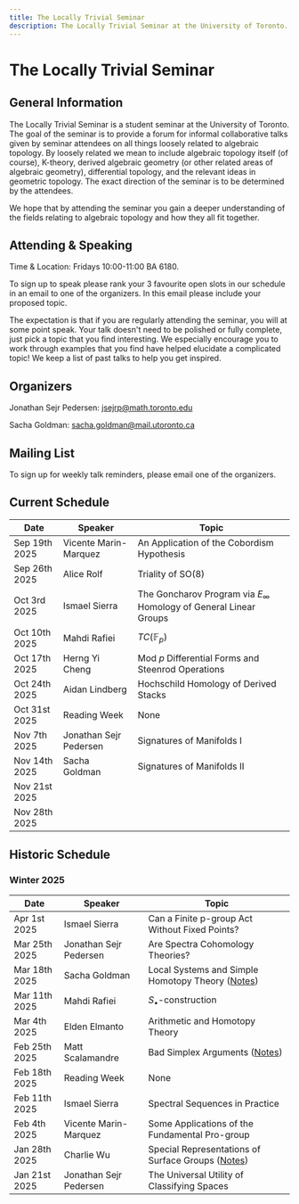 ```yaml
---
title: The Locally Trivial Seminar
description: The Locally Trivial Seminar at the University of Toronto.
---
```


# The Locally Trivial Seminar #

## General Information ##

The Locally Trivial Seminar is a student seminar at the University of Toronto. The goal of the seminar is to provide a forum for informal collaborative talks given by seminar attendees on all things loosely related to algebraic topology. By loosely related we mean to include algebraic topology itself (of course), K-theory, derived algebraic geometry (or other related areas of algebraic geometry), differential topology, and the relevant ideas in geometric topology. The exact direction of the seminar is to be determined by the attendees.

We hope that by attending the seminar you gain a deeper understanding of the fields relating to algebraic topology and how they all fit together.

## Attending & Speaking ##

Time & Location: Fridays 10:00-11:00 BA 6180.

To sign up to speak please rank your 3 favourite open slots in our schedule in an email to one of the organizers. In this email please include your proposed topic.

The expectation is that if you are regularly attending the seminar, you will at some point speak. Your talk doesn't need to be polished or fully complete, just pick a topic that you find interesting. We especially encourage you to work through examples that you find have helped elucidate a complicated topic! We keep a list of past talks to help you get inspired.

<!--
- Why does K-theory appear in differential topology
- What is the $S_\bullet$ consturction and why is it useful
- Who cares about higher concordances in $\infty$-cateogry theory
- My first non-trivial spectral sequence computation
- Quotients in higher algebra versus ordinary algebra
- What are the terms in the surgery exact sequence
- What is the Spivak normal fibration and why is it reducible for manifolds
- Why you should derive your algebraic geometry
- What is a factorization algebra
- Classifying spaces in topology and algebraic geometry
- Modern simple homotopy theory
-->

## Organizers ##

Jonathan Sejr Pedersen: [jsejrp@math.toronto.edu](mailto:jsejrp@math.toronto.edu)

Sacha Goldman: [sacha.goldman@mail.utoronto.ca](mailto:sacha.goldman@mail.utoronto.ca)

## Mailing List ##

To sign up for weekly talk reminders, please email one of the organizers.

## Current Schedule ##

| Date | Speaker | Topic |
| - | - | - |
| Sep 19th 2025 | Vicente Marin-Marquez | An Application of the Cobordism Hypothesis |
| Sep 26th 2025 | Alice Rolf | Triality of $\mathrm{SO}(8)$ |
| Oct 3rd 2025 | Ismael Sierra | The Goncharov Program via $E_\infty$ Homology of General Linear Groups |
| Oct 10th 2025 | Mahdi Rafiei | $TC(\mathbb F _p)$ |
| Oct 17th 2025 | Herng Yi Cheng | Mod $p$ Differential Forms and Steenrod Operations |
| Oct 24th 2025 | Aidan Lindberg | Hochschild Homology of Derived Stacks |
| Oct 31st 2025 | Reading Week | None |
| Nov 7th 2025 | Jonathan Sejr Pedersen | Signatures of Manifolds I |
| Nov 14th 2025 | Sacha Goldman | Signatures of Manifolds II |
| Nov 21st 2025 | | |
| Nov 28th 2025 | | |


## Historic Schedule ##

### Winter 2025 ###

| Date | Speaker | Topic |
| - | - | - |
| Apr 1st 2025 | Ismael Sierra | Can a Finite p-group Act Without Fixed Points? |
| Mar 25th 2025 | Jonathan Sejr Pedersen | Are Spectra Cohomology Theories? |
| Mar 18th 2025 | Sacha Goldman | Local Systems and Simple Homotopy Theory ([Notes](https://locallytrivialseminar.github.io/Notes/18-03-2025-Notes.pdf)) |
| Mar 11th 2025 | Mahdi Rafiei | $S_\bullet$-construction |
| Mar 4th 2025 | Elden Elmanto | Arithmetic and Homotopy Theory  |
| Feb 25th 2025 | Matt Scalamandre | Bad Simplex Arguments ([Notes](https://locallytrivialseminar.github.io/Notes/25-02-2025-Notes.pdf)) |
| Feb 18th 2025 | Reading Week | None |
| Feb 11th 2025 | Ismael Sierra | Spectral Sequences in Practice |
| Feb 4th 2025 | Vicente Marin-Marquez | Some Applications of the Fundamental Pro-group |
| Jan 28th 2025 | Charlie Wu | Special Representations of Surface Groups ([Notes](https://locallytrivialseminar.github.io/Notes/28-01-2025-Notes.pdf)) |
| Jan 21st 2025 | Jonathan Sejr Pedersen | The Universal Utility of Classifying Spaces |















